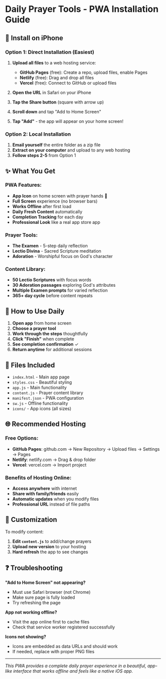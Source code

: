 # Daily Prayer Tools - PWA Installation Guide

## 📱 Install on iPhone

### Option 1: Direct Installation (Easiest)
1. **Upload all files** to a web hosting service:
   - **GitHub Pages** (free): Create a repo, upload files, enable Pages
   - **Netlify** (free): Drag and drop all files
   - **Vercel** (free): Connect to GitHub or upload files
   
2. **Open the URL** in Safari on your iPhone
3. **Tap the Share button** (square with arrow up)
4. **Scroll down** and tap "Add to Home Screen"
5. **Tap "Add"** - the app will appear on your home screen!

### Option 2: Local Installation
1. **Email yourself** the entire folder as a zip file
2. **Extract on your computer** and upload to any web hosting
3. **Follow steps 2-5** from Option 1

## ✨ What You Get

### PWA Features:
- **App Icon** on home screen with prayer hands 🙏
- **Full Screen** experience (no browser bars)
- **Works Offline** after first load
- **Daily Fresh Content** automatically
- **Completion Tracking** for each day
- **Professional Look** like a real app store app

### Prayer Tools:
- **The Examen** - 5-step daily reflection
- **Lectio Divina** - Sacred Scripture meditation  
- **Adoration** - Worshipful focus on God's character

### Content Library:
- **50 Lectio Scriptures** with focus words
- **30 Adoration passages** exploring God's attributes
- **Multiple Examen prompts** for varied reflection
- **365+ day cycle** before content repeats

## 🎯 How to Use Daily

1. **Open app** from home screen
2. **Choose a prayer tool** 
3. **Work through the steps** thoughtfully
4. **Click "Finish"** when complete
5. **See completion confirmation** ✓
6. **Return anytime** for additional sessions

## 📂 Files Included

- `index.html` - Main app page
- `styles.css` - Beautiful styling
- `app.js` - Main functionality
- `content.js` - Prayer content library
- `manifest.json` - PWA configuration
- `sw.js` - Offline functionality
- `icons/` - App icons (all sizes)

## 🌐 Recommended Hosting

### Free Options:
- **GitHub Pages**: github.com → New Repository → Upload files → Settings → Pages
- **Netlify**: netlify.com → Drag & drop folder
- **Vercel**: vercel.com → Import project

### Benefits of Hosting Online:
- **Access anywhere** with internet
- **Share with family/friends** easily  
- **Automatic updates** when you modify files
- **Professional URL** instead of file paths

## 🔧 Customization

To modify content:
1. **Edit `content.js`** to add/change prayers
2. **Upload new version** to your hosting
3. **Hard refresh** the app to see changes

## ❓ Troubleshooting

**"Add to Home Screen" not appearing?**
- Must use Safari browser (not Chrome)
- Make sure page is fully loaded
- Try refreshing the page

**App not working offline?**
- Visit the app online first to cache files
- Check that service worker registered successfully

**Icons not showing?**
- Icons are embedded as data URLs and should work
- If needed, replace with proper PNG files

---

*This PWA provides a complete daily prayer experience in a beautiful, app-like interface that works offline and feels like a native iOS app.*